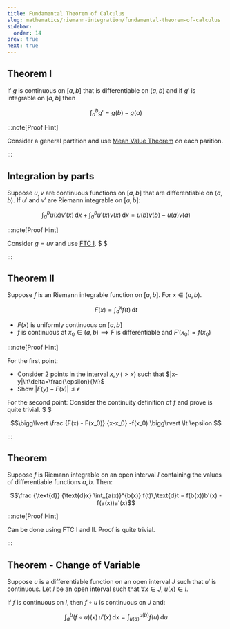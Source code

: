 ```yaml
---
title: Fundamental Theorem of Calculus
slug: mathematics/riemann-integration/fundamental-theorem-of-calculus
sidebar:
  order: 14
prev: true
next: true
---
```


## Theorem I

If $g$ is continuous on $[a,b]$ that is differentiable on $(a,b)$ and if $g'$ is
integrable on $[a,b]$ then

```math
\int_a^b g' = g(b) - g(a)
```

:::note[Proof Hint]

Consider a general partition and use
[Mean Value Theorem](/mathematics/real-analysis/other-theorems/#mean-value-theorem)
on each parition.

:::

## Integration by parts

Suppose $u,v$ are continuous functions on $[a,b]$ that are differentiable on
$(a,b)$. If $u'$ and $v'$ are Riemann integrable on $[a,b]$:

```math
\int_a^b u(x)v'(x)\,\text{d}x
+
\int_a^b u'(x)v(x)\,\text{d}x
= u(b)v(b) - u(a)v(a)
```

:::note[Proof Hint]

Consider $g=uv$ and use
[FTC I](/mathematics/riemann-integration/fundamental-theorem-of-calculus/#theorem-i).
$ $

:::

## Theorem II

Suppose $f$ is an Riemann integrable function on $[a,b]$. For $x\in(a,b)$.

```math
F(x)=\int_a^x f(t)\,\text{d}t
```

- $F(x)$ is uniformly continuous on $[a,b]$
- $f$ is continuous at $x_0 \in (a,b) \implies F$ is differentiable and
  $F'(x_0) = f(x_0)$

:::note[Proof Hint]

For the first point:

- Consider 2 points in the interval $x,y\,(>x)$ such that
  $|x-y|\lt\delta=\frac{\epsilon}{M}$
- Show $\lvert F(y)-F(x) \rvert \le \epsilon$

For the second point: Consider the continuity definition of $f$ and prove is
quite trivial. $ $

```math
\bigg\lvert
\frac
{F(x) - F(x_0)}
{x-x_0}
-f(x_0)

\bigg\rvert
\lt \epsilon

```

:::

## Theorem

Suppose $f$ is Riemann integrable on an open interval $I$ containing the values
of differentiable functions $a,b$. Then:

```math
\frac
{\text{d}}
{\text{d}x}
\int_{a(x)}^{b(x)}
f(t)\,\text{d}t
=
f(b(x))b'(x) - f(a(x))a'(x)
```

:::note[Proof Hint]

Can be done using FTC I and II. Proof is quite trivial.

:::

## Theorem - Change of Variable

Suppose $u$ is a differentiable function on an open interval $J$ such that $u'$
is continuous. Let $I$ be an open interval such that
$\forall x \in J,\;u(x) \in I$.

If $f$ is continuous on $I$, then $f \circ u$ is continuous on $J$ and:

```math
\int_a^b{(f\circ u)(x)\,u'(x)\,\text{d}x}
=
\int_{u(a)}^{u(b)} f(u)\,\text{d}u

```
